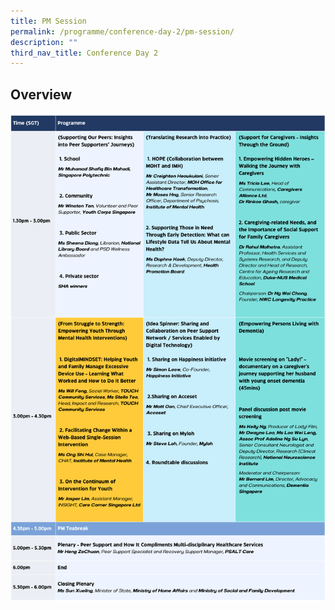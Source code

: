 ```yaml
---
title: PM Session
permalink: /programme/conference-day-2/pm-session/
description: ""
third_nav_title: Conference Day 2
---
```

## Overview
<div style="display: flex; flex-wrap: wrap;">
  <div style="flex-basis: 100%; max-width: 100%;">
    <img alt="day2pm" src="images/day2pm.png">
  </div>
</div>
